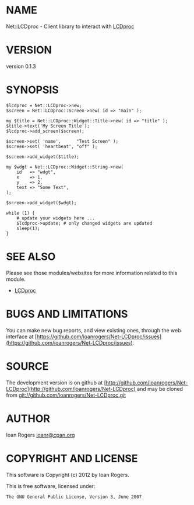 # NAME

Net::LCDproc - Client library to interact with [LCDproc](http://lcdproc.sourceforge.net/)

# VERSION

version 0.1.3

# SYNOPSIS

    $lcdproc = Net::LCDproc->new;
    $screen = Net::LCDproc::Screen->new( id => "main" );

    my $title = Net::LCDproc::Widget::Title->new( id => "title" );
    $title->text('My Screen Title');
    $lcdproc->add_screen($screen);

    $screen->set( 'name',      "Test Screen" );
    $screen->set( 'heartbeat', "off" );

    $screen->add_widget($title);

    my $wdgt = Net::LCDproc::Widget::String->new(
        id   => "wdgt",
        x    => 1,
        y    => 2,
        text => "Some Text",
    );

    $screen->add_widget($wdgt);

    while (1) {
        # update your widgets here ...
        $lcdproc->update; # only changed widgets are updated
        sleep(1);
    }

# SEE ALSO

Please see those modules/websites for more information related to this module.

- [LCDproc](http://lcdproc.sourceforge.net/)

# BUGS AND LIMITATIONS

You can make new bug reports, and view existing ones, through the
web interface at [https://github.com/ioanrogers/Net-LCDproc/issues](https://github.com/ioanrogers/Net-LCDproc/issues).

# SOURCE

The development version is on github at [http://github.com/ioanrogers/Net-LCDproc](http://github.com/ioanrogers/Net-LCDproc)
and may be cloned from [git://github.com/ioanrogers/Net-LCDproc.git](git://github.com/ioanrogers/Net-LCDproc.git)

# AUTHOR

Ioan Rogers <ioanr@cpan.org>

# COPYRIGHT AND LICENSE

This software is Copyright (c) 2012 by Ioan Rogers.

This is free software, licensed under:

    The GNU General Public License, Version 3, June 2007